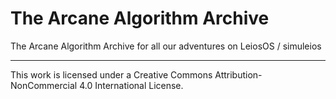 # The Arcane Algorithm Archive
The Arcane Algorithm Archive for all our adventures on LeiosOS / simuleios

----

This work is licensed under a Creative Commons Attribution-NonCommercial 4.0 International License.
